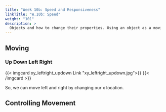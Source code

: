 ```yaml
---
title: "Week 10b: Speed and Responsiveness"
linkTitle: "W.10b: Speed"
weight: "101"
description: >
  Objects and how to change their properties. Using an object as a moving game character.
---
```


## Moving

### Up Down Left Right

{{< imgcard xy_leftright_updown Link "xy_leftright_updown.jpg">}}
{{< /imgcard >}}

So, we can move left and right by changing our x location.

## Controlling Movement

<!-- 

We'll use it now to move around. **Grab the base file** and help me **fill in** the missing bits from the code below.

<a class="btn btn-lg btn-primary mr-3 mb-4" href="Snake_A3_incomplete.zip" target="_blank">Download Snake_A3_incomplete.zip<i class="fas fa-arrow-alt-circle-right ml-2"></i></a>

{{< imgcard code_playSnake_incomplete Link "code_playSnake_incomplete.png">}}
The playGame function, like playSlots, just handles the gameplay screen.
{{< /imgcard >}}

{{< alert title="Frame based game loop" color= "primary" >}}
The frame-based **loop during gamePlay**, at its simplest, is this:
```
do:
  get input
  simulate everything(processing)
  ouput to screen
while player hasn't quit/lost
```
{{< /alert >}}

### Demo and work along
I'll explain the codebase above, and together we'll add player controlled movement.

### Exercise 2b: Complete the code

Step through the //TODO: comments in the code and:   
1: Modify and correct the constants for UP and DOWN in `textpixels_enum.h`
2: Add up and down controls and get them working (the left/right control code has everything you need)

## Homework

I'd like to see everyone complete at least the easy and medium homework. Advanced is there 

* _**EASY**_   
   Get snake moving up and down (x,y). Try changing frame rate to higher values, starting with say 12, 15.  
* _**MEDIUM**_  
   Set the framerate so snakey crosses the level in approx 1.8 seconds.  
* _**ADVANCED**_  
  Set the framerate to 200, but only move and draw the snake every 15th frame.   

1. **Zip the solution**  like you would for an assessment submission, taking care to **delete cache folders** like Debug and x86 
2. **Email** to Matt Carr by **midday Monday, August 10**.
  
**Danny will review** Danny in class Monday evening (this doesn't mean deliver the homework late).  

## Speeding up Snakey

**The game is too slow**. We need to move faster, so we need a way to **define our speed**. 

I mentioned the speed is **10 pixels per second** but if we increased that to 16 pixels per second, **would it be clear** what that means?

### A better target

Let's pick a more relatable metric. We'll ask:

> **how long does it take to go across the level?**

Picking a number, we say we want to get across the whole thing in **just 1.5 seconds**.

{{< alert title="Calculating travel time: The long Maccas Drive" color= "primary" >}}
Your friend wants to go to his favourite maccas, but it's **100km** away. It's also through suburbia, so it's **50kph** the whole way. Cool, but you need to eat **within three hours**. _Will you get there in time?_

You probably did that in your head almost without thinking. The formula you used was:

$$time = {distance \over speed}$$

To check our answer, lets plug the $distance$ (100km) and the $speed$ (50kph)

$$time = {100 \over 50} = 2hrs$$

Only 2 hours to Newcastle Maccas, let's go.
{{< /alert >}}

### Applied to our game

The **distance** across our level is **35 pixels**, because that's what I set as the **`LEVEL_WIDTH`**

![](code_snake_level_width.png)

**Snakey's speed** is `10` pixels per second, because we're moving as much as 1 pixel per frame/loop

![](code_snake_move.png)

and because **I set the frames per second** (`fps`) to 10 in main, where I also used `LEVEL_WIDTH`:

![](code_snake_fps10.png)

#### Plugging the values in:
Lets plug it distance = 35 and speed = 10 (both using "pixels")

$$time = {35 \over 10} = 3.5sec$$

> **3.5 seconds** just to cross the level once is slooow. 
> **What speed** would we need to do it in **1.5 seconds**?

#### Speed = distance over time

By moving the formula around we can get speed. Plug in **1.5 seconds** for $time$ and **35 pixels** for $distance$:

$$speed = {distance \over time} = {35 \over 1.5} = 23.\dot{3}pps$$

> We know we need about **23 pixels per second** but how do we get there??

### Increasing pixels per second

We could **moving more** than one pixel **each move**, but not only does it look buggy (skipping whole text pixels) but it's not very accurate:

| MOVE DIST | MOVES | SPEED |
|----- |----- |------ |
| 1 pixel  | 10 | 10 pps |
| 2 pixels | 10 | 20 pps |
| 3 pixels | 10 | 30 pps |

What if we move **more often**?

| MOVE DIST | MOVES | SPEED |
|----- |----- |------ |
| 1 pixel  | 11 | 11 pps |
| 1 pixels | 12 | 12 pps |
| 1 pixels | 12 | 12 pps |
| ... | ... | ... |
| 1 pixels | 23 | 23 pps |

### Move more often with `setFps(int fps);`

1. Scroll to the `main` function 
2. Change the value we're passing to `the textpixels::setFps` to **our target: 23**. 
3. Try it out, see what it's like to cross the screen in about 1.5 seconds.

![Set fps in main](code_snake_fps10.png)

## Looks Good Feels Bad: Responsiveness

It looks better.. but if you try to turn fast you'll notice it sometimes misses it.

{{< alert title="Textpixels is asleep!" color= "danger" >}}

How does _textpixels_ lock the framerate to 23? By **sleeping** (telling the operating system to go and run other programs) until you need it to draw another frame. 

The problem is it only takes about **1/1000th of a second to draw a frame**.  It **totally misses keyboard inputs** because it's asleep about 98.5% of the time.

{{< /alert >}}

We need to **drastically increase the time our game is awake**, and one easy way to do it is:
> Increase the framerate to maybe.. 200fps?

### Lazy moving

An insane frame rate gives us insane speeds: 200 fps produces a **speed of 200pps**:

$$time = {distance \over speed} = {35 \over 200} = 0.175sec$$

Crossing the screen in 0.175 seconds is a problem for humans. We blink, for a start.

> We can keep our app awake and checking for inputs 200 times a second, but be **lazier about moving and drawing the snake.. maybe once every 15 frames**

### Method 1: counting.

1. Declare a variable to store the frames since last move. Do it _before the loop_.
2. Count up by 1 each frame.
3. Move when it reaches 15.
4. Set it back to zero.
5. Goto _2._

### Method 2: our old friend modulus **`%`**

With modulus we can measure intervals easily. If you counted up from 0, dividing each number by 3 the remainders are 0,1,2,0,1,2.. to infinity.

{{< imgproc code_modulus3_loop_1 Resize "700x" Link "code_modulus3_loop_1.png" >}}
Printing the remainder of i divided by 3 (integer math) for every value of i.
{{< /imgproc >}}

So if we only print something every time the remainder is 0, it runs every.. ?th loop. You tell me.

{{< imgproc code_modulus3_loop_2 Resize "700x" Link "code_modulus3_loop_2.png" >}}
If 3 divides evenly into i, then the remainder is 0. So i % 3 is 0. Alternately, why not run only when the remainder is 2, or 1?
{{< /imgproc >}}

Modulus is great at doing things at various loop intervals: drawing even numbered columns a different colour in your tables, triggering a catapult every 20 seconds, etc.

{{< alert title="You gotta know integer division" color= "primary" >}}
If you don't understand **Integer Division** and **remainders**, it's officially on _you_ now. Go study it, **get it locked down**. It's taught in primary school so it was definitely a long time ago (less for you), but it's very easy to re-learn. 

Look it up on wikipedia, call your maths teacher, whatever, but DO IT NOW. 
{{< /alert >}}

> Programmers don't say I don't know, they say **I don't know _yet_.** 👍

-->  

<!---

## Homework

When batty reaches the right border of the screen, she needs to teleport to the left border. Another way to word it: when she collides with the the right border she wraps around to the left side of the play area.

1. Take a grid and, assuming she's moving right on row 10, draw the place she will be when she needs to teleport (hint: it's an illegal position, on a border)
2. Draw the place she needs to appear (a legal one)
3. Write down those x coordinates.
4. Now, on **the line below** the one in which we apply yDir to her y:
   * Check if her x location is on the disappear point.
   * If true, change her x to the location she needs to appear.
5. Apply the same process to going left, going up and going down.

--->

